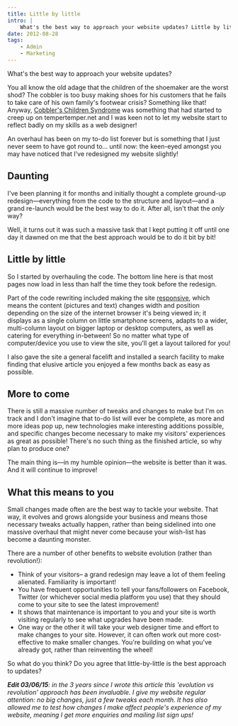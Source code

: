 ```yaml
---
title: Little by little
intro: |
    What's the best way to approach your website updates? Little by little or wholesale change and a grand-unveiling?
date: 2012-08-28
tags:
    - Admin
    - Marketing
---
```


What's the best way to approach your website updates?

You all know the old adage that the children of the shoemaker are the worst shod? The cobbler is too busy making shoes for his customers that he fails to take care of his own family's footwear crisis? Something like that! Anyway, [Cobbler's Children Syndrome](https://www.google.co.uk/search?q=cobbler%27s+children&ie=utf-8&oe=utf-8&aq=t&rls=org.mozilla:en-US:official&client=firefox-a&channel=fflb#hl=en&client=firefox-a&hs=F9v&rls=org.mozilla:en-US%3Aofficial&channel=fflb&sclient=psy-ab&q=Cobblers+Children+Syndrome&oq=Cobblers+Children+Syndrome&gs_l=serp.3..0i13.68228.68228.0.68568.1.1.0.0.0.0.62.62.1.1.0...0.0...1c.bpD3N3Nb0i4&pbx=1&bav=on.2,or.r_gc.r_pw.r_qf.&fp=3da5ac7f17ddc9a&biw=1212&bih=1301) was something that had started to creep up on tempertemper.net and I was keen not to let my website start to reflect badly on my skills as a web designer!

An overhaul has been on my to-do list forever but is something that I just never seem to have got round to… until now: the keen-eyed amongst you may have noticed that I've redesigned my website slightly!

## Daunting

I've been planning it for months and initially thought a complete ground-up redesign—everything from the code to the structure and layout—and a grand re-launch would be the best way to do it. After all, isn't that the _only_ way?

Well, it turns out it was such a massive task that I kept putting it off until one day it dawned on me that the best approach would be to do it bit by bit!

## Little by little

So I started by overhauling the code. The bottom line here is that most pages now load in less than half the time they took before the redesign.

Part of the code rewriting included making the site [responsive](http://en.wikipedia.org/wiki/Responsive_Web_Design), which means the content (pictures and text) changes width and position depending on the size of the internet browser it's being viewed in; it displays as a single column on little smartphone screens, adapts to a wider, multi-column layout on bigger laptop or desktop computers, as well as catering for everything in-between! So no matter what type of computer/device you use to view the site, you'll get a layout tailored for you!

I also gave the site a general facelift and installed a search facility to make finding that elusive article you enjoyed a few months back as easy as possible.

## More to come

There is still a massive number of tweaks and changes to make but I'm on track and I don't imagine that to-do list will ever be complete, as more and more ideas pop up, new technologies make interesting additions possible, and specific changes become necessary to make my visitors' experiences as great as possible! There's no such thing as the finished article, so why plan to produce one?

The main thing is—in my humble opinion—the website is better than it was. And it will continue to improve!

## What this means to you

Small changes made often are the best way to tackle your website. That way, it evolves and grows alongside your business and means those necessary tweaks actually happen, rather than being sidelined into one massive overhaul that might never come because your wish-list has become a daunting monster.

There are a number of other benefits to website evolution (rather than revolution!):

- Think of your visitors– a grand redesign may leave a lot of them feeling alienated. Familiarity is important!
- You have frequent opportunities to tell your fans/followers on Facebook, Twitter (or whichever social media platform you use) that they should come to your site to see the latest improvement!
- It shows that maintenance is important to you and your site is worth visiting regularly to see what upgrades have been made.
- One way or the other it will take your web designer time and effort to make changes to your site. However, it can often work out more cost-effective to make smaller changes. You're building on what you've already got, rather than reinventing the wheel!

So what do you think? Do you agree that little-by-little is the best approach to updates?

<i>
  <b>Edit 03/06/15</b>: in the 3 years since I wrote this article this 'evolution vs revolution' approach has been invaluable. I give my website regular attention: no big changes, just a few tweaks each month. It has also allowed me to test how changes I make affect people's experience of my website, meaning I get more enquiries and mailing list sign ups!
</i>
